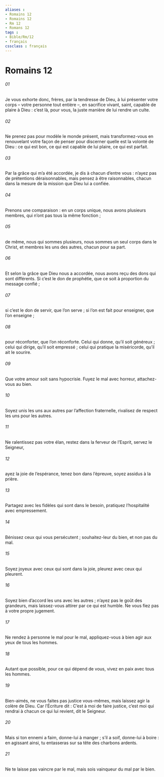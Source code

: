 ```yaml
---
aliases : 
- Romains 12
- Romains 12
- Rm 12
- Romans 12
tags : 
- Bible/Rm/12
- français
cssclass : français
---
```


# Romains 12

###### 01
Je vous exhorte donc, frères, par la tendresse de Dieu, à lui présenter votre corps – votre personne tout entière –, en sacrifice vivant, saint, capable de plaire à Dieu : c’est là, pour vous, la juste manière de lui rendre un culte.
###### 02
Ne prenez pas pour modèle le monde présent, mais transformez-vous en renouvelant votre façon de penser pour discerner quelle est la volonté de Dieu : ce qui est bon, ce qui est capable de lui plaire, ce qui est parfait.
###### 03
Par la grâce qui m’a été accordée, je dis à chacun d’entre vous : n’ayez pas de prétentions déraisonnables, mais pensez à être raisonnables, chacun dans la mesure de la mission que Dieu lui a confiée.
###### 04
Prenons une comparaison : en un corps unique, nous avons plusieurs membres, qui n’ont pas tous la même fonction ;
###### 05
de même, nous qui sommes plusieurs, nous sommes un seul corps dans le Christ, et membres les uns des autres, chacun pour sa part.
###### 06
Et selon la grâce que Dieu nous a accordée, nous avons reçu des dons qui sont différents. Si c’est le don de prophétie, que ce soit à proportion du message confié ;
###### 07
si c’est le don de servir, que l’on serve ; si l’on est fait pour enseigner, que l’on enseigne ;
###### 08
pour réconforter, que l’on réconforte. Celui qui donne, qu’il soit généreux ; celui qui dirige, qu’il soit empressé ; celui qui pratique la miséricorde, qu’il ait le sourire.
###### 09
Que votre amour soit sans hypocrisie. Fuyez le mal avec horreur, attachez-vous au bien.
###### 10
Soyez unis les uns aux autres par l’affection fraternelle, rivalisez de respect les uns pour les autres.
###### 11
Ne ralentissez pas votre élan, restez dans la ferveur de l’Esprit, servez le Seigneur,
###### 12
ayez la joie de l’espérance, tenez bon dans l’épreuve, soyez assidus à la prière.
###### 13
Partagez avec les fidèles qui sont dans le besoin, pratiquez l’hospitalité avec empressement.
###### 14
Bénissez ceux qui vous persécutent ; souhaitez-leur du bien, et non pas du mal.
###### 15
Soyez joyeux avec ceux qui sont dans la joie, pleurez avec ceux qui pleurent.
###### 16
Soyez bien d’accord les uns avec les autres ; n’ayez pas le goût des grandeurs, mais laissez-vous attirer par ce qui est humble. Ne vous fiez pas à votre propre jugement.
###### 17
Ne rendez à personne le mal pour le mal, appliquez-vous à bien agir aux yeux de tous les hommes.
###### 18
Autant que possible, pour ce qui dépend de vous, vivez en paix avec tous les hommes.
###### 19
Bien-aimés, ne vous faites pas justice vous-mêmes, mais laissez agir la colère de Dieu. Car l’Écriture dit : C’est à moi de faire justice, c’est moi qui rendrai à chacun ce qui lui revient, dit le Seigneur.
###### 20
Mais si ton ennemi a faim, donne-lui à manger ; s’il a soif, donne-lui à boire : en agissant ainsi, tu entasseras sur sa tête des charbons ardents.
###### 21
Ne te laisse pas vaincre par le mal, mais sois vainqueur du mal par le bien.
